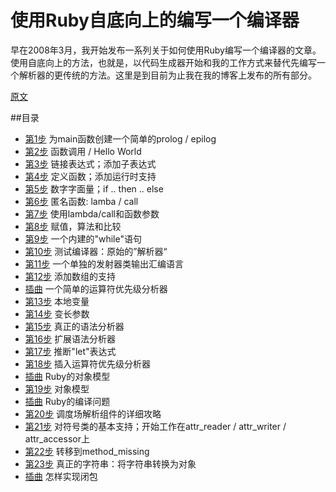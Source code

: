 # 使用Ruby自底向上的编写一个编译器

早在2008年3月，我开始发布一系列关于如何使用Ruby编写一个编译器的文章。使用自底向上的方法，也就是，以代码生成器开始和我的工作方式来替代先编写一个解析器的更传统的方法。这里是到目前为止我在我的博客上发布的所有部分。

[原文](http://hokstad.com/compiler)

##目录
* [第1步](section1/README.md) 为main函数创建一个简单的prolog / epilog
* [第2步](section2/README.md) 函数调用 / Hello World
* [第3步](section3/README.md) 链接表达式；添加子表达式
* [第4步](section4/README.md) 定义函数；添加运行时支持
* [第5步](section5/README.md) 数字字面量；if .. then .. else
* [第6步](section5/README.md) 匿名函数: lamba / call
* [第7步](section7/README.md) 使用lambda/call和函数参数
* [第8步](section8/README.md) 赋值，算法和比较
* [第9步](section9/README.md) 一个内建的"while"语句
* [第10步](section10/README.md) 测试编译器：原始的”解析器“
* [第11步](section11/README.md) 一个单独的发射器类输出汇编语言
* [第12步](section12/README.md) 添加数组的支持
* [插曲](interlude1/README.md) 一个简单的运算符优先级分析器
* [第13步](section13/README.md) 本地变量
* [第14步](section14/README.md) 变长参数
* [第15步](section15/README.md) 真正的语法分析器
* [第16步](section16/README.md) 扩展语法分析器
* [第17步](section17/README.md) 推断"let"表达式
* [第18步](section18/README.md) 插入运算符优先级分析器
* [插曲](interlude2/README.md) Ruby的对象模型
* [第19步](section19/README.md) 对象模型
* [插曲](interlude3/README.md) Ruby的编译问题
* [第20步](section20/README.md) 调度场解析组件的详细攻略
* [第21步](section21/README.md) 对符号类的基本支持；开始工作在attr_reader / attr_writer / attr_accessor上
* [第22步](section22/README.md) 转移到method_missing
* [第23步](section23/README.md) 真正的字符串：将字符串转换为对象
* [插曲](interlude4/README.md) 怎样实现闭包
